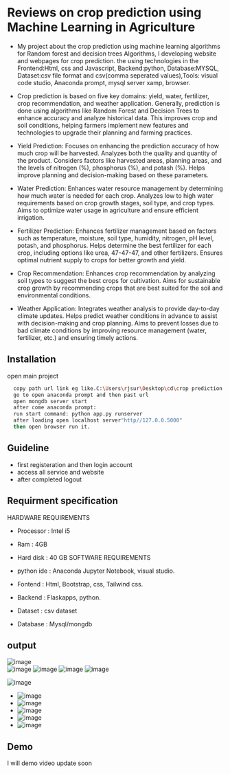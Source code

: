 
#  Reviews on crop prediction using Machine Learning in Agriculture

- My project about the crop prediction using machine learning algorithms for Random forest and decision trees Algorithms, I developing website and webpages for crop prediction. the using technologies in the Frontend:Html, css and Javascript, Backend:python, Database:MYSQL, Dataset:csv file format and csv(comma seperated values),Tools: visual code studio, Anaconda prompt, mysql server xamp, browser.

- Crop prediction is based on five key domains: yield, water, fertilizer, crop recommendation, and weather application. Generally, prediction is done using algorithms like Random Forest and Decision Trees to enhance accuracy and analyze historical data. This improves crop and soil conditions, helping farmers implement new features and technologies to upgrade their planning and farming practices.

- Yield Prediction: Focuses on enhancing the prediction accuracy of how much crop will be harvested. Analyzes both the quality and quantity of the product. Considers factors like harvested areas, planning areas, and the levels of nitrogen (%), phosphorus (%), and potash (%). Helps improve planning and decision-making based on these parameters.

- Water Prediction: Enhances water resource management by determining how much water is needed for each crop. Analyzes low to high water requirements based on crop growth stages, soil type, and crop types. Aims to optimize water usage in agriculture and ensure efficient irrigation.

- Fertilizer Prediction: Enhances fertilizer management based on factors such as temperature, moisture, soil type, humidity, nitrogen, pH level, potash, and phosphorus. Helps determine the best fertilizer for each crop, including options like urea, 47-47-47, and other fertilizers. Ensures optimal nutrient supply to crops for better growth and yield.

- Crop Recommendation: Enhances crop recommendation by analyzing soil types to suggest the best crops for cultivation. Aims for sustainable crop growth by recommending crops that are best suited for the soil and environmental conditions.

- Weather Application: Integrates weather analysis to provide day-to-day climate updates. Helps predict weather conditions in advance to assist with decision-making and crop planning. Aims to prevent losses due to bad climate conditions by improving resource management (water, fertilizer, etc.) and ensuring timely actions.

## Installation
open main project

```bash
  copy path url link eg like.C:\Users\rjsur\Desktop\cd\crop prediction code main project
  go to open anaconda prompt and then past url 
  open mongdb server start
  after come anaconda prompt: 
  run start command: python app.py runserver
  after loading open localhost server"http//127.0.0.5000"
  then open browser run it.

```
    
## Guideline

- first registeration and then login account
- access all service and website 
- after completed logout 



## Requirment specification

HARDWARE REQUIREMENTS
- Processor : Intel i5
- Ram : 4GB
- Hard disk : 40 GB
 SOFTWARE REQUIREMENTS

 - python ide : Anaconda Jupyter Notebook, visual studio.
- Fontend : Html, Bootstrap, css, Tailwind css.
- Backend : Flaskapps, python.
- Dataset : csv dataset
- Database : Mysql/mongdb


## output

![image](https://github.com/user-attachments/assets/f00a6c9c-166b-4a8b-a789-6541636698c7)         
![image](https://github.com/user-attachments/assets/2479b266-4066-49d4-b664-9f71dbb3cef4)
![image](https://github.com/user-attachments/assets/68171848-d521-4dbf-9c9f-db1fe278aaf3)
![image](https://github.com/user-attachments/assets/7632321d-b69b-42df-8acd-059868992a20)
![image](https://github.com/user-attachments/assets/03bd3ffe-aa61-44eb-91aa-24c1dce89de5)


  ![image](https://github.com/user-attachments/assets/1aca30f3-1636-4f8f-b840-13c73122be38)
- ![image](https://github.com/user-attachments/assets/51fd29cd-bb5d-4c38-924c-1ebc87b6bc3a)
- ![image](https://github.com/user-attachments/assets/d8854cf9-2b81-4683-97f0-76f9918c3ea0)
- ![image](https://github.com/user-attachments/assets/1cb3936d-e60a-42a4-b98e-5363e1a501f9)
- ![image](https://github.com/user-attachments/assets/147f5de2-c026-4032-b1db-4fb5431e28ef)
- ![image](https://github.com/user-attachments/assets/bae09392-d383-406f-99b3-9b6a0e8520bc)




## Demo

I will demo video update soon
